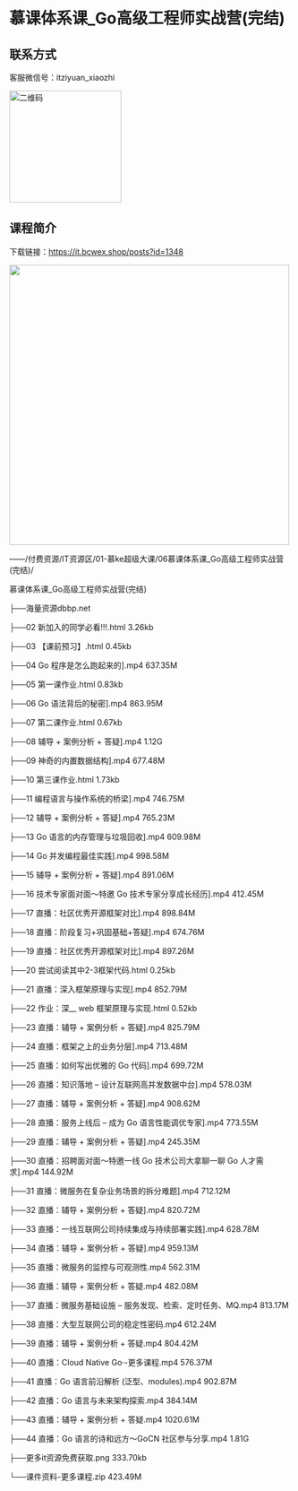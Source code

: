 # 慕课体系课_Go高级工程师实战营(完结)

## 联系方式

客服微信号：itziyuan_xiaozhi

<img src="https://ziyuanyun.oss-cn-guangzhou.aliyuncs.com/common/20240614073449/666b82192834a.jpg" width="200" height="200" alt="二维码">

## 课程简介

下载链接：https://it.bcwex.shop/posts?id=1348

<img src="https://ziyuanyun.oss-cn-guangzhou.aliyuncs.com/yun/20240515153711/66446627a9c8d.jpg" width="500" alt="">

  ——/付费资源/IT资源区/01-慕ke超级大课/06慕课体系课_Go高级工程师实战营(完结)/

 慕课体系课_Go高级工程师实战营(完结)



 ├──海量资源dbbp.net

 ├──02 新加入的同学必看!!!.html 3.26kb

 ├──03 【课前预习】.html 0.45kb

 ├──04 Go 程序是怎么跑起来的].mp4 637.35M

 ├──05 第一课作业.html 0.83kb

 ├──06 Go 语法背后的秘密].mp4 863.95M

 ├──07 第二课作业.html 0.67kb

 ├──08 辅导 + 案例分析 + 答疑].mp4 1.12G

 ├──09 神奇的内置数据结构].mp4 677.48M

 ├──10 第三课作业.html 1.73kb

 ├──11 编程语言与操作系统的桥梁].mp4 746.75M

 ├──12 辅导 + 案例分析 + 答疑].mp4 765.23M

 ├──13 Go 语言的内存管理与垃圾回收].mp4 609.98M

 ├──14 Go 并发编程最佳实践].mp4 998.58M

 ├──15 辅导 + 案例分析 + 答疑].mp4 891.06M

 ├──16 技术专家面对面～特邀 Go 技术专家分享成长经历].mp4 412.45M

 ├──17 直播：社区优秀开源框架对比].mp4 898.84M

 ├──18 直播：阶段复习+巩固基础+答疑].mp4 674.76M

 ├──19 直播：社区优秀开源框架对比].mp4 897.26M

 ├──20 尝试阅读其中2-3框架代码.html 0.25kb

 ├──21 直播：深入框架原理与实现].mp4 852.79M

 ├──22 作业：深__ web 框架原理与实现.html 0.52kb

 ├──23 直播：辅导 + 案例分析 + 答疑].mp4 825.79M

 ├──24 直播：框架之上的业务分层].mp4 713.48M

 ├──25 直播：如何写出优雅的 Go 代码].mp4 699.72M

 ├──26 直播：知识落地 &#8211; 设计互联网高并发数据中台].mp4 578.03M

 ├──27 直播：辅导 + 案例分析 + 答疑].mp4 908.62M

 ├──28 直播：服务上线后 &#8211; 成为 Go 语言性能调优专家].mp4 773.55M

 ├──29 直播：辅导 + 案例分析 + 答疑].mp4 245.35M

 ├──30 直播：招聘面对面～特邀一线 Go 技术公司大拿聊一聊 Go 人才需求].mp4 144.92M

 ├──31 直播：微服务在复杂业务场景的拆分难题].mp4 712.12M

 ├──32 直播：辅导 + 案例分析 + 答疑].mp4 820.72M

 ├──33 直播：一线互联网公司持续集成与持续部署实践].mp4 628.78M

 ├──34 直播：辅导 + 案例分析 + 答疑].mp4 959.13M

 ├──35 直播：微服务的监控与可观测性.mp4 562.31M

 ├──36 直播：辅导 + 案例分析 + 答疑.mp4 482.08M

 ├──37 直播：微服务基础设施 &#8211; 服务发现、检索、定时任务、MQ.mp4 813.17M

 ├──38 直播：大型互联网公司的稳定性密码.mp4 612.24M

 ├──39 直播：辅导 + 案例分析 + 答疑.mp4 804.42M

 ├──40 直播：Cloud Native Go·-更多课程.mp4 576.37M

 ├──41 直播：Go 语言前沿解析 (泛型、modules).mp4 902.87M

 ├──42 直播：Go 语言与未来架构探索.mp4 384.14M

 ├──43 直播：辅导 + 案例分析 + 答疑.mp4 1020.61M

 ├──44 直播：Go 语言的诗和远方～GoCN 社区参与分享.mp4 1.81G

 ├──更多it资源免费获取.png 333.70kb

 └──课件资料-更多课程.zip 423.49M

  